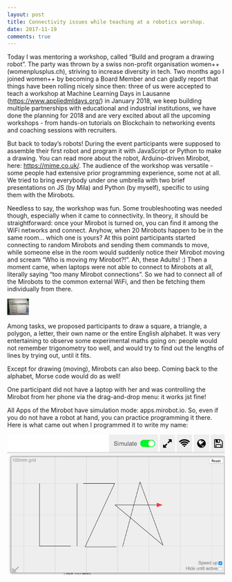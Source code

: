 ```yaml
---
layout: post
title: Connectivity issues while teaching at a robotics worshop.
date: 2017-11-19
comments: true
---
```

Today I was mentoring a workshop, called “Build and program a drawing robot”. The party was thrown by a swiss non-profit organisation 
women++ (womenplusplus.ch), striving to increase diversity in tech. Two months ago I joined women++ by becoming a Board Member and can 
gladly report that things have been rolling nicely since then: three of us were accepted to teach a workshop at Machine Learning Days in 
Lausanne (https://www.appliedmldays.org/) in January 2018, we keep building multiple partnerships with educational and industrial institutions, 
we have done the planning for 2018 and are very excited about all the upcoming workshops - from hands-on tutorials on Blockchain to networking 
events and coaching sessions with recruiters.

But back to today’s robots! During the event participants were supposed to assemble their first robot and program it with JavaScript or 
Python to make a drawing. You can read more about the robot, Arduino-driven Mirobot, here: https://mime.co.uk/. The audience of the 
workshop was versatile - some people had extensive prior programming experience, some not at all. We tried to bring everybody under one 
umbrella with two brief presentations on JS (by Mila) and Python (by myself), specific to using them with the Mirobots.

Needless to say, the workshop was fun. Some troubleshooting was needed though, especially when it came to connectivity. In theory, it 
should be straightforward: once your Mirobot is turned on, you can find it among the WiFi networks and connect. Anyhow, when 20 Mirobots 
happen to be in the same room… which one is yours? At this point participants started connecting to random Mirobots and sending them
commands to move, while someone else in the room would suddenly notice their Mirobot moving and scream “Who is moving my Mirobot?!”. 
Ah, these Adults! :) Then a moment came, when laptops were not able to connect to Mirobots at all, literally saying 
“too many Mirobot connections”. So we had to connect all of the Mirobots to the common external WiFi, and then be fetching them 
individually from there.

<img src="/images/Mirobot_too_many.JPG" width="50">

Among tasks, we proposed participants to draw a square, a triangle, a polygon, a letter, their own name or the entire English alphabet. 
It was very entertaining to observe some experimental maths going on: people would not remember trigonometry too well, and would try to 
find out the lengths of lines by trying out, until it fits.

Except for drawing (moving), Mirobots can also beep. Coming back to the alphabet, Morse code would do as well!

One participant did not have a laptop with her and was controlling the Mirobot from her phone via the drag-and-drop menu: it works jst fine!

All Apps of the Mirobot have simulation mode: apps.mirobot.io. So, even if you do not have a robot at hand, you can practice programming 
it there. Here is what came out when I programmed it to write my name: 

<img src="/images/Mirobot_drawing.png">
